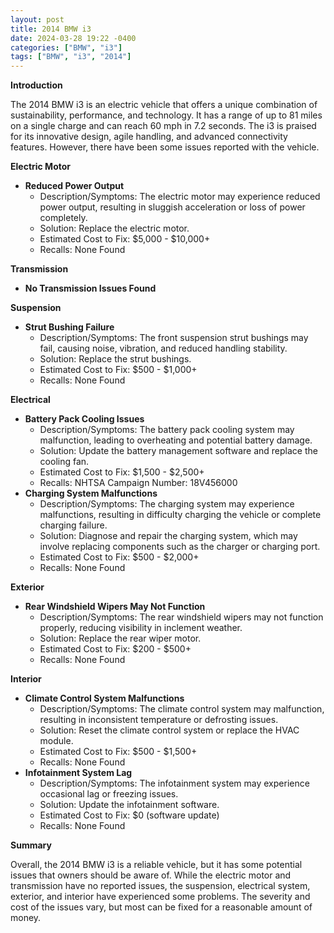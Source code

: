 ```yaml
---
layout: post
title: 2014 BMW i3
date: 2024-03-28 19:22 -0400
categories: ["BMW", "i3"]
tags: ["BMW", "i3", "2014"]
---
```

**Introduction**

The 2014 BMW i3 is an electric vehicle that offers a unique combination of sustainability, performance, and technology. It has a range of up to 81 miles on a single charge and can reach 60 mph in 7.2 seconds. The i3 is praised for its innovative design, agile handling, and advanced connectivity features. However, there have been some issues reported with the vehicle.

**Electric Motor**

* **Reduced Power Output**
    * Description/Symptoms: The electric motor may experience reduced power output, resulting in sluggish acceleration or loss of power completely.
    * Solution: Replace the electric motor.
    * Estimated Cost to Fix: $5,000 - $10,000+
    * Recalls: None Found

**Transmission**

* **No Transmission Issues Found**

**Suspension**

* **Strut Bushing Failure**
    * Description/Symptoms: The front suspension strut bushings may fail, causing noise, vibration, and reduced handling stability.
    * Solution: Replace the strut bushings.
    * Estimated Cost to Fix: $500 - $1,000+
    * Recalls: None Found

**Electrical**

* **Battery Pack Cooling Issues**
    * Description/Symptoms: The battery pack cooling system may malfunction, leading to overheating and potential battery damage.
    * Solution: Update the battery management software and replace the cooling fan.
    * Estimated Cost to Fix: $1,500 - $2,500+
    * Recalls: NHTSA Campaign Number: 18V456000
* **Charging System Malfunctions**
    * Description/Symptoms: The charging system may experience malfunctions, resulting in difficulty charging the vehicle or complete charging failure.
    * Solution: Diagnose and repair the charging system, which may involve replacing components such as the charger or charging port.
    * Estimated Cost to Fix: $500 - $2,000+
    * Recalls: None Found

**Exterior**

* **Rear Windshield Wipers May Not Function**
    * Description/Symptoms: The rear windshield wipers may not function properly, reducing visibility in inclement weather.
    * Solution: Replace the rear wiper motor.
    * Estimated Cost to Fix: $200 - $500+
    * Recalls: None Found

**Interior**

* **Climate Control System Malfunctions**
    * Description/Symptoms: The climate control system may malfunction, resulting in inconsistent temperature or defrosting issues.
    * Solution: Reset the climate control system or replace the HVAC module.
    * Estimated Cost to Fix: $500 - $1,500+
    * Recalls: None Found
* **Infotainment System Lag**
    * Description/Symptoms: The infotainment system may experience occasional lag or freezing issues.
    * Solution: Update the infotainment software.
    * Estimated Cost to Fix: $0 (software update)
    * Recalls: None Found

**Summary**

Overall, the 2014 BMW i3 is a reliable vehicle, but it has some potential issues that owners should be aware of. While the electric motor and transmission have no reported issues, the suspension, electrical system, exterior, and interior have experienced some problems. The severity and cost of the issues vary, but most can be fixed for a reasonable amount of money.
